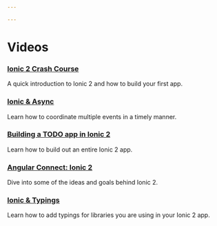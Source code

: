 ```yaml
---

---
```


# Videos

### [Ionic 2 Crash Course](https://www.youtube.com/watch?v=O2WiI9QrS5s&feature=youtu.be)

A quick introduction to Ionic 2 and how to build your first app.

### [Ionic &amp; Async](https://blog.ionicframework.com/screencast-ionic-async/)

Learn how to coordinate multiple events in a timely manner.

### [Building a TODO app in Ionic 2](http://www.joshmorony.com/build-a-todo-app-from-scratch-with-ionic-2-video-tutorial/)

Learn how to build out an entire Ionic 2 app.

### [Angular Connect: Ionic 2](https://www.youtube.com/watch?v=bAlydPwFONY)

Dive into some of the ideas and goals behind Ionic 2.

### [Ionic &amp; Typings](https://blog.ionicframework.com/ionic-and-typings/)

Learn how to add typings for libraries you are using in your Ionic 2 app.
